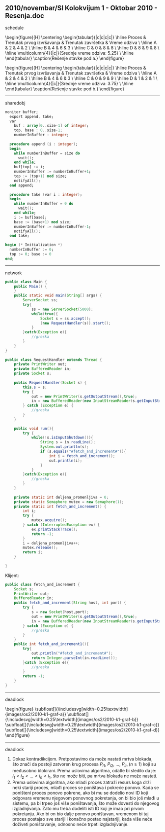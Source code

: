 2010/novembar/SI Kolokvijum 1 - Oktobar 2010 - Resenja.doc
--------------------------------------------------------------------------------
schedule

\begin{figure}[H]
\centering
\begin{tabular}{|c|c|c|c|}
\hline
Proces & Trenutak prvog izvršavanja & Trenutak završetka & Vreme odziva \\
\hline
A & 2 & 4 & 2 \\
\hline
B & 4 & 6 & 3 \\
\hline
C & 0 & 8 & 8 \\
\hline
D & 8 & 9 & 8 \\
\hline
\multicolumn{4}{|c|}{Srednje vreme odziva: 5.25} \\
\hline
\end{tabular}
\caption{Rešenje stavke pod a.}
\end{figure}

\begin{figure}[H]
\centering
\begin{tabular}{|c|c|c|c|}
\hline
Proces & Trenutak prvog izvršavanja & Trenutak završetka & Vreme odziva \\
\hline
A & 2 & 4 & 2 \\
\hline
B & 4 & 6 & 3 \\
\hline
C & 0 & 9 & 9 \\
\hline
D & 1 & 2 & 1 \\
\hline
\multicolumn{4}{|c|}{Srednje vreme odziva: 3.75} \\
\hline
\end{tabular}
\caption{Rešenje stavke pod b.}
\end{figure}

--------------------------------------------------------------------------------
sharedobj
```ada
monitor buffer; 
  export append, take; 
  var 
    buf : array[0..size-1] of integer; 
    top, base : 0..size-1;  
    numberInBuffer : integer; 
 
  procedure append (i : integer); 
  begin 
    while numberInBuffer = size do 
      wait(); 
    end while; 
    buf[top] := i; 
    numberInBuffer := numberInBuffer+1; 
    top := (top+1) mod size; 
    notifyAll(); 
  end append; 
 
  procedure take (var i : integer); 
  begin 
    while numberInBuffer = 0 do 
      wait(); 
    end while; 
    i := buf[base]; 
    base := (base+1) mod size; 
    numberInBuffer := numberInBuffer-1; 
    notifyAll(); 
  end take; 
 
begin (* Initialization *) 
  numberInBuffer := 0; 
  top := 0; base := 0 
end;  
```

--------------------------------------------------------------------------------
network
```java
public class Main { 
    public Main() { 
    } 
    public static void main(String[] args) { 
        ServerSocket ss; 
        try{ 
            ss = new ServerSocket(5000); 
            while(true){ 
                Socket s = ss.accept(); 
                (new RequestHandler(s)).start(); 
            } 
        }catch(Exception e){ 
            //greska 
        } 
    } 
} 
 
public class RequestHandler extends Thread { 
    private PrintWriter out; 
    private BufferedReader in; 
    private Socket s; 
     
    public RequestHandler(Socket s) { 
        this.s = s; 
        try { 
            out = new PrintWriter(s.getOutputStream(),true); 
            in = new BufferedReader(new InputStreamReader(s.getInputStream())); 
        } catch (Exception e) { 
            //greska 
        } 
    } 
     
    public void run(){ 
        try { 
            while(!s.isInputShutdown()){ 
                String s = in.readLine(); 
                System.out.println(s); 
                if (s.equals("#fetch_and_increment#")){ 
                    int i = fetch_and_increment(); 
                    out.println(i); 
                } 
            } 
        }catch(Exception e){ 
            //greska 
        } 
    } 
     
    private static int deljena_promenljiva = 0; 
    private static Semaphore mutex = new Semaphore(1); 
    private static int fetch_and_increment() { 
        int i; 
        try { 
            mutex.acquire(); 
        } catch (InterruptedException ex) { 
            ex.printStackTrace(); 
            return -1; 
        } 
        i = deljena_promenljiva++; 
        mutex.release(); 
        return i; 
    } 
     
}
```
Klijent: 
```java
public class fetch_and_increment { 
    Socket s; 
    PrintWriter out; 
    BufferedReader in; 
    public fetch_and_increment(String host, int port) { 
        try { 
            s = new Socket(host,port); 
            out = new PrintWriter(s.getOutputStream(),true); 
            in = new BufferedReader(new InputStreamReader(s.getInputStream())); 
        } catch (Exception e) { 
            //greska 
        } 
    } 
    public int fetch_and_increment1(){ 
        try{ 
            out.println("#fetch_and_increment#"); 
            return Integer.parseInt(in.readLine()); 
        }catch (Exception e){ 
            //greska 
        } 
        return -1; 
    } 
} 
```

--------------------------------------------------------------------------------
deadlock

\begin{figure}
\subfloat[]{\includesvg[width=0.25\textwidth]{images/os2/2010-k1-graf-a}}
\subfloat[]{\includesvg[width=0.25\textwidth]{images/os2/2010-k1-graf-b}}
\subfloat[]{\includesvg[width=0.25\textwidth]{images/os2/2010-k1-graf-c}}
\subfloat[]{\includesvg[width=0.25\textwidth]{images/os2/2010-k1-graf-d}}
\end{figure}

--------------------------------------------------------------------------------
deadlock

1. Dokaz kontradikcijom. Pretpostavimo da može nastati mrtva blokada, što znači da postoji  zatvoren  krug  procesa  $P_{i1}$, $P_{i2}$,  ...,  $P_{in}$ ($n \geq 1$) koji su međusobno blokirani. Prema uslovima algoritma, odatle bi sledilo da je: $i_1 < i_2 < ... < i_n < i_1$, što ne može biti, pa mrtva blokada ne može nastati.
2. Prema uslovima algoritma, ako mlađi proces zatraži resurs koga drži neki stariji proces, mlađi   proces se poništava i pokreće ponovo. Kada se  poništeni  proces  ponovo  pokrene,  ako  bi  mu  se  dodelio  novi  ID  koji  odgovara  vremenu  njegovom  ponovnog pokretanja, on bi bio još mlađi u sistemu, pa bi trpeo još više poništavanja, što može dovesti do njegovog izgladnjivanja. Zato mu treba dodeliti isti ID koji je imao pri prvom pokretanju. Ako bi on bio dalje ponovo poništavan, vremenom bi taj proces postajao sve stariji i konačno postao najstariji, kada više neće doživeti poništavanje, odnosno neće trpeti izgladnjivanje. 
 